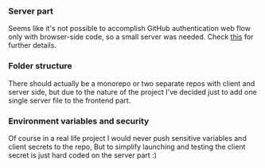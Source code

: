 ### Server part
Seems like it's not possible to accomplish GitHub authentication web flow only with browser-side code,
so a small server was needed. Check [this](https://github.com/isaacs/github/issues/330) for further details.

### Folder structure
There should actually be a monorepo or two separate repos with client and server side,
but due to the nature of the project I've decided just to add one single server file to the 
frontend part. 

### Environment variables and security
Of course in a real life project I would never push sensitive variables and client secrets to the repo,
But to simplify launching and testing the client secret is just hard coded on the server part :)
